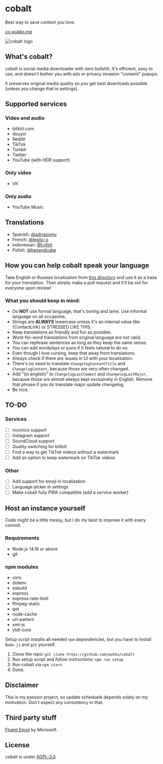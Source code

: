 # cobalt
Best way to save content you love.

[co.wukko.me](https://co.wukko.me/)

![cobalt logo](https://raw.githubusercontent.com/wukko/cobalt/current/src/front/icons/wide.png "cobalt logo")

## What's cobalt?
cobalt is social media downloader with zero bullshit. It's efficient, easy to use, and doesn't bother you with ads or privacy invasion "consent" popups.

It preserves original media quality so you get best downloads possible (unless you change that in settings).

## Supported services

### Video and audio
- bilibili.com
- douyin
- Reddit
- TikTok
- Tumblr
- Twitter
- YouTube (with HDR support)

### Only video
- VK

### Only audio
- YouTube Music

## Translations
- Spanish: [@adrigoomy](https://github.com/adrigoomy)
- French: [@lexito-o](https://github.com/lexito-o)
- Indonesian: [@LyfeV](https://github.com/LyfeV)
- Polish: [@hexandcube](https://github.com/hexandcube)

## How you can help cobalt speak your language
Take English or Russian localization from [this directory](https://github.com/wukko/cobalt/tree/current/src/localization/languages) and use it as a base for your translation. Then simply make a pull request and it'll be out for everyone upon review!

### What you should keep in mind:
- Do **NOT** use formal language, that's boring and lame. Use informal language on all occasions.
- Strings are **ALWAYS** lowercase unless it's an internal value like {ContactLink} or STRESSED LIKE THIS.
- Keep translations as friendly and fun as possible.
- Word-for-word translations from original language are not valid.
- You can rephrase sentences as long as they keep the same sense.
- You can add wordplays or puns if it feels natural to do so.
- Even though I love cursing, keep that away from translations.
- Always check if there are issues in UI with your localization.
- There's no need to translate `ChangelogContentTitle` and `ChangelogContent`, because those are very often changed.
- Add "(in english)" to `ChangelogLastCommit` and `ChangelogLastMajor`, because those are almost always kept exclusively in English. Remove that phrase if you do translate major update changelog.
- Be nice.

## TO-DO

### Services
- [ ] niconico support
- [ ] Instagram support
- [ ] SoundCloud support
- [ ] Quality switching for bilibili
- [ ] Find a way to get TikTok videos without a watermark
- [ ] Add an option to keep watermark on TikTok videos

### Other
- [ ] Add support for emoji in localization
- [ ] Language picker in settings
- [ ] Make cobalt fully PWA compatible (add a service worker)

## Host an instance yourself
Code might be a little messy, but I do my best to improve it with every commit.

### Requirements
- Node.js 14.16 or above
- git

### npm modules
- cors
- dotenv
- esbuild
- express
- express-rate-limit
- ffmpeg-static
- got
- node-cache
- url-pattern
- xml-js
- ytdl-core

Setup script installs all needed `npm` dependencies, but you have to install `Node.js` and `git` yourself.

1. Clone the repo: `git clone https://github.com/wukko/cobalt`
2. Run setup script and follow instructions: `npm run setup`
3. Run cobalt via `npm start`
4. Done.

## Disclaimer
This is my passion project, so update scheduele depends solely on my motivation. Don't expect any consistency in that.

## Third party stuff
[Fluent Emoji](https://github.com/microsoft/fluentui-emoji) by Microsoft.

## License
cobalt is under [AGPL-3.0](https://github.com/wukko/cobalt/blob/current/LICENSE).
